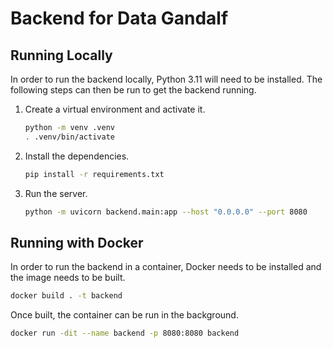 # Backend for Data Gandalf

## Running Locally

In order to run the backend locally, Python 3.11 will need to be installed. The following steps can then be run to get the backend running.

1. Create a virtual environment and activate it.

    ```bash
    python -m venv .venv
    . .venv/bin/activate
    ```

2. Install the dependencies.

    ```bash
    pip install -r requirements.txt
    ```

3. Run the server.

    ```bash
    python -m uvicorn backend.main:app --host "0.0.0.0" --port 8080
    ```

## Running with Docker

In order to run the backend in a container, Docker needs to be installed and the image needs to be built.

```bash
docker build . -t backend
```

Once built, the container can be run in the background.

```bash
docker run -dit --name backend -p 8080:8080 backend
```
